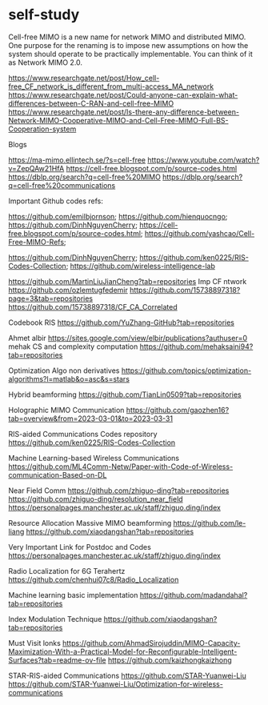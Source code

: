 # self-study

Cell-free MIMO is a new name for network MIMO and distributed MIMO. One purpose for the renaming is to impose new assumptions on how the system should operate to be practically implementable. You can think of it as Network MIMO 2.0.

https://www.researchgate.net/post/How_cell-free_CF_network_is_different_from_multi-access_MA_network
https://www.researchgate.net/post/Could-anyone-can-explain-what-differences-between-C-RAN-and-cell-free-MIMO
https://www.researchgate.net/post/Is-there-any-difference-between-Network-MIMO-Cooperative-MIMO-and-Cell-Free-MIMO-Full-BS-Cooperation-system

Blogs

https://ma-mimo.ellintech.se/?s=cell-free
https://www.youtube.com/watch?v=ZepQAw21HfA
https://cell-free.blogspot.com/p/source-codes.html
https://dblp.org/search?q=cell-free%20MIMO
https://dblp.org/search?q=cell-free%20communications

Important Github codes refs:

https://github.com/emilbjornson;
https://github.com/hienquocngo;
https://github.com/DinhNguyenCherry;
https://cell-free.blogspot.com/p/source-codes.html;
https://github.com/yashcao/Cell-Free-MIMO-Refs;

https://github.com/DinhNguyenCherry;
https://github.com/ken0225/RIS-Codes-Collection;
https://github.com/wireless-intelligence-lab

https://github.com/MartinLiuJianCheng?tab=repositories
Imp CF ntwork
https://github.com/ozlemtugfedemir
https://github.com/15738897318?page=3&tab=repositories
https://github.com/15738897318/CF_CA_Correlated

Codebook RIS
https://github.com/YuZhang-GitHub?tab=repositories


Ahmet albir
https://sites.google.com/view/elbir/publications?authuser=0
mehak CS and complexity computation
https://github.com/mehaksaini94?tab=repositories

Optimization Algo non derivatives
https://github.com/topics/optimization-algorithms?l=matlab&o=asc&s=stars

Hybrid beamforming 
https://github.com/TianLin0509?tab=repositories

Holographic MIMO Communication
https://github.com/gaozhen16?tab=overview&from=2023-03-01&to=2023-03-31

RIS-aided Communications Codes repository
https://github.com/ken0225/RIS-Codes-Collection

Machine Learning-based Wireless Communications
https://github.com/ML4Comm-Netw/Paper-with-Code-of-Wireless-communication-Based-on-DL 

Near Field Comm
https://github.com/zhiguo-ding?tab=repositories
https://github.com/zhiguo-ding/resolution_near_field 
https://personalpages.manchester.ac.uk/staff/zhiguo.ding/index

Resource Allocation Massive MIMO beamforming
https://github.com/le-liang
https://github.com/xiaodangshan?tab=repositories

Very Important Link for Postdoc and Codes
https://personalpages.manchester.ac.uk/staff/zhiguo.ding/index

Radio Localization for 6G Terahertz
https://github.com/chenhui07c8/Radio_Localization



Machine learning basic implementation
https://github.com/madandahal?tab=repositories

Index Modulation Technique
https://github.com/xiaodangshan?tab=repositories

Must Visit lonks
https://github.com/AhmadSirojuddin/MIMO-Capacity-Maximization-With-a-Practical-Model-for-Reconfigurable-Intelligent-Surfaces?tab=readme-ov-file
https://github.com/kaizhongkaizhong



STAR-RIS-aided Communications
https://github.com/STAR-Yuanwei-Liu
https://github.com/STAR-Yuanwei-Liu/Optimization-for-wireless-communications



